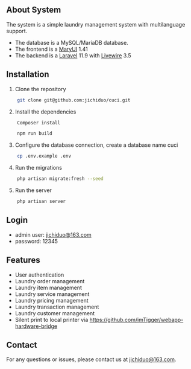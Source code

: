 ## About System
The system is a simple laundry management system with multilanguage support.
- The database is a MySQL/MariaDB database.
- The frontend is a [MaryUI](https://mary-ui.com/) 1.41
- The backend is a [Laravel](https://laravel.com/) 11.9 with [Livewire](https://livewire.laravel.com/) 3.5

## Installation
1. Clone the repository
``` bash
    git clone git@github.com:jichiduo/cuci.git
```

2. Install the dependencies 
``` bash
    Composer install 

    npm run build
```
3. Configure the database connection, create a database name cuci
``` bash
    cp .env.example .env
```
4. Run the migrations 
``` bash
    php artisan migrate:fresh --seed
```    
5. Run the server 
``` bash
    php artisan server
```
## Login

- admin user: jichiduo@163.com 
- password: 12345

## Features
- User authentication
- Laundry order management
- Laundry item management
- Laundry service management
- Laundry pricing management
- Laundry transaction management
- Laundry customer management
- Silent print to local printer via https://github.com/imTigger/webapp-hardware-bridge

## Contact
For any questions or issues, please contact us at [jichiduo@163.com](mailto:jichiduo@163.com).